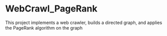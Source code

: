 # WebCrawl_PageRank
This project implements a web crawler, builds a directed graph, and applies the PageRank algorithm on the graph
